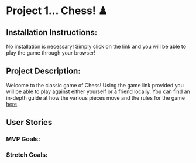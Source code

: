 #  Project 1... Chess! ♟
## Installation Instructions:
No installation is necessary! Simply click on the link and you will be able to play the game through your browser!
## Project Description: 
Welcome to the classic game of Chess! Using the game link provided you will be able to play against either yourself or a friend locally. You can find an in-depth guide at how the various pieces move and the rules for the game [here](https://www.wikihow.com/Play-Chess-for-Beginners).
## User Stories
### MVP Goals:

### Stretch Goals:
